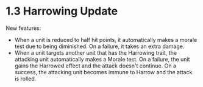 # 1.3 Harrowing Update

New features:

* When a unit is reduced to half hit points, it automatically makes a morale test due to being diminished. On a failure, it takes an extra damage.
* When a unit targets another unit that has the Harrowing trait, the attacking unit automatically makes a Morale test. On a failure, the unit gains the Harrowed effect and the attack doesn't continue. On a success, the attacking unit becomes immune to Harrow and the attack is rolled.
